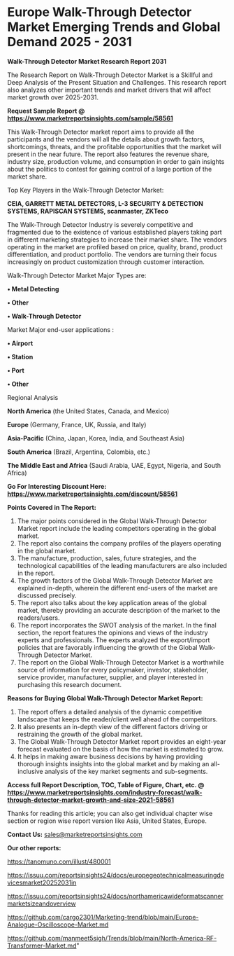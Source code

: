 # Europe Walk-Through Detector Market Emerging Trends and Global Demand 2025 - 2031

<strong>Walk-Through Detector Market Research Report 2031</strong>

The Research Report on Walk-Through Detector Market is a Skillful and Deep Analysis of the Present Situation and Challenges. This research report also analyzes other important trends and market drivers that will affect market growth over 2025-2031.

<strong>Request Sample Report @ <a href=https://www.marketreportsinsights.com/sample/58561>https://www.marketreportsinsights.com/sample/58561</a></strong>

This Walk-Through Detector market report aims to provide all the participants and the vendors will all the details about growth factors, shortcomings, threats, and the profitable opportunities that the market will present in the near future. The report also features the revenue share, industry size, production volume, and consumption in order to gain insights about the politics to contest for gaining control of a large portion of the market share.

Top Key Players in the Walk-Through Detector Market:

<strong>CEIA, GARRETT METAL DETECTORS, L-3 SECURITY & DETECTION SYSTEMS, RAPISCAN SYSTEMS, scanmaster, ZKTeco</strong>

The Walk-Through Detector Industry is severely competitive and fragmented due to the existence of various established players taking part in different marketing strategies to increase their market share. The vendors operating in the market are profiled based on price, quality, brand, product differentiation, and product portfolio. The vendors are turning their focus increasingly on product customization through customer interaction.

Walk-Through Detector Market Major Types are:

<strong>• Metal Detecting

• Other

• Walk-Through Detector</strong>

Market Major end-user applications :

<strong>• Airport

• Station

• Port

• Other</strong>

Regional Analysis

</u><strong><b>North America</b></strong> (the United States, Canada, and Mexico)

<strong><b>Europe </b></strong>(Germany, France, UK, Russia, and Italy)

<strong><b>Asia-Pacific</b></strong> (China, Japan, Korea, India, and Southeast Asia)

<strong><b>South America</b></strong> (Brazil, Argentina, Colombia, etc.)

<strong><b>The Middle East and Africa</b></strong> (Saudi Arabia, UAE, Egypt, Nigeria, and South Africa)

<strong>Go For Interesting Discount Here: <a href=https://www.marketreportsinsights.com/discount/58561>https://www.marketreportsinsights.com/discount/58561</a></strong>

<strong>Points Covered in The Report:</strong>
<ol>
  <li>The major points considered in the Global Walk-Through Detector Market report include the leading competitors operating in the global market.</li>
  <li>The report also contains the company profiles of the players operating in the global market.</li>
  <li>The manufacture, production, sales, future strategies, and the technological capabilities of the leading manufacturers are also included in the report.</li>
  <li>The growth factors of the Global Walk-Through Detector Market are explained in-depth, wherein the different end-users of the market are discussed precisely.</li>
  <li>The report also talks about the key application areas of the global market, thereby providing an accurate description of the market to the readers/users.</li>
  <li>The report incorporates the SWOT analysis of the market. In the final section, the report features the opinions and views of the industry experts and professionals. The experts analyzed the export/import policies that are favorably influencing the growth of the Global Walk-Through Detector Market.</li>
  <li>The report on the Global Walk-Through Detector Market is a worthwhile source of information for every policymaker, investor, stakeholder, service provider, manufacturer, supplier, and player interested in purchasing this research document.</li>
</ol>
<strong>Reasons for Buying Global Walk-Through Detector Market Report:</strong>

<ol>
  <li>The report offers a detailed analysis of the dynamic competitive landscape that keeps the reader/client well ahead of the competitors.</li>
  <li>It also presents an in-depth view of the different factors driving or restraining the growth of the global market.</li>
  <li>The Global Walk-Through Detector Market report provides an eight-year forecast evaluated on the basis of how the market is estimated to grow.</li>
  <li>It helps in making aware business decisions by having providing thorough insights insights into the global market and by making an all-inclusive analysis of the key market segments and sub-segments.</li>
</ol>
<strong>Access full Report Description, TOC, Table of Figure, Chart, etc. @ <a href=https://www.marketreportsinsights.com/industry-forecast/walk-through-detector-market-growth-and-size-2021-58561>https://www.marketreportsinsights.com/industry-forecast/walk-through-detector-market-growth-and-size-2021-58561</a></strong>


Thanks for reading this article; you can also get individual chapter wise section or region wise report version like Asia, United States, Europe.

<strong>Contact Us:</strong>
sales@marketreportsinsights.com

<strong>Our other reports:</strong>

<a href=https://tanomuno.com/illust/480001>https://tanomuno.com/illust/480001</a>

<a href=https://issuu.com/reportsinsights24/docs/europegeotechnicalmeasuringdevicesmarket20252031in>https://issuu.com/reportsinsights24/docs/europegeotechnicalmeasuringdevicesmarket20252031in</a>

<a href=https://issuu.com/reportsinsights24/docs/northamericawideformatscannermarketsizeandoverview>https://issuu.com/reportsinsights24/docs/northamericawideformatscannermarketsizeandoverview</a>

<a href=https://github.com/cargo2301/Marketing-trend/blob/main/Europe-Analogue-Oscilloscope-Market.md>https://github.com/cargo2301/Marketing-trend/blob/main/Europe-Analogue-Oscilloscope-Market.md</a>

<a href=https://github.com/manmeet5sigh/Trends/blob/main/North-America-RF-Transformer-Market.md>https://github.com/manmeet5sigh/Trends/blob/main/North-America-RF-Transformer-Market.md</a>"
